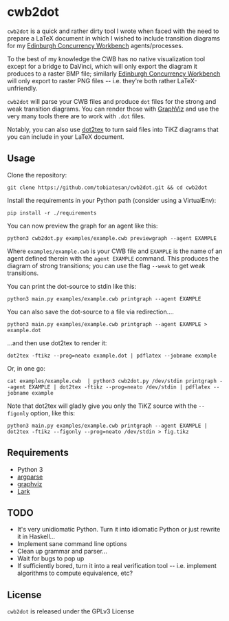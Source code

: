 # cwb2dot

`cwb2dot` is a quick and rather dirty tool I wrote when faced with the need to prepare a LaTeX document in which I wished to include transition diagrams for my [Edinburgh Concurrency Workbench](http://homepages.inf.ed.ac.uk/perdita/cwb/) agents/processes.

To the best of my knowledge the CWB has no native visualization tool
except for a bridge to DaVinci, which will only export the diagram it
produces to a raster BMP file; similarly [Edinburgh Concurrency
Workbench](http://http://caal.cs.aau.dk/) will only export to raster
PNG files -- i.e. they're both rather LaTeX-unfriendly.

`cwb2dot` will parse your CWB files and produce `dot` files for the strong and weak transition diagrams.
You can render those with [GraphViz](https://www.graphviz.org/) and use the very many tools there are to work with `.dot` files.

Notably, you can also use [dot2tex](https://ctan.org/pkg/dot2tex?lang=en) to turn said files into TiKZ diagrams that you can include in your LaTeX document.

## Usage
Clone the repository:
```
git clone https://github.com/tobiatesan/cwb2dot.git && cd cwb2dot
```
Install the requirements in your Python path (consider using a VirtualEnv):
```
pip install -r ./requirements
```

You can now preview the graph for an agent like this:

```
python3 cwb2dot.py examples/example.cwb previewgraph --agent EXAMPLE
```

Where `examples/example.cwb` is your CWB file and `EXAMPLE` is the name of an agent defined therein with the `agent EXAMPLE` command.
This produces the diagram of strong transitions; you can use the flag `--weak` to get weak transitions.

You can print the dot-source to stdin like this:

```
python3 main.py examples/example.cwb printgraph --agent EXAMPLE
```

You can also save the dot-source to a file via redirection....


```
python3 main.py examples/example.cwb printgraph --agent EXAMPLE > example.dot
```
...and then use dot2tex to render it:

```
dot2tex -ftikz --prog=neato example.dot | pdflatex --jobname example
```

Or, in one go:

```
cat examples/example.cwb  | python3 cwb2dot.py /dev/stdin printgraph --agent EXAMPLE | dot2tex -ftikz --prog=neato /dev/stdin | pdflatex --jobname example
```

Note that dot2tex will gladly give you only the TiKZ source with the `--figonly` option, like this:

```
python3 main.py examples/example.cwb printgraph --agent EXAMPLE | dot2tex -ftikz --figonly --prog=neato /dev/stdin > fig.tikz
```

## Requirements
- Python 3
- [argparse](https://pypi.org/project/argparse/)
- [graphviz](https://pypi.org/project/graphviz/)
- [Lark](https://pypi.org/project/lark-parser/)

## TODO
  - It's very unidiomatic Python. Turn it into idiomatic Python or just rewrite it in Haskell...
  - Implement sane command line options
  - Clean up grammar and parser...
  - Wait for bugs to pop up
  - If sufficiently bored, turn it into a real verification tool -- i.e. implement algorithms to compute equivalence, etc?

## License
`cwb2dot` is released under the GPLv3 License
